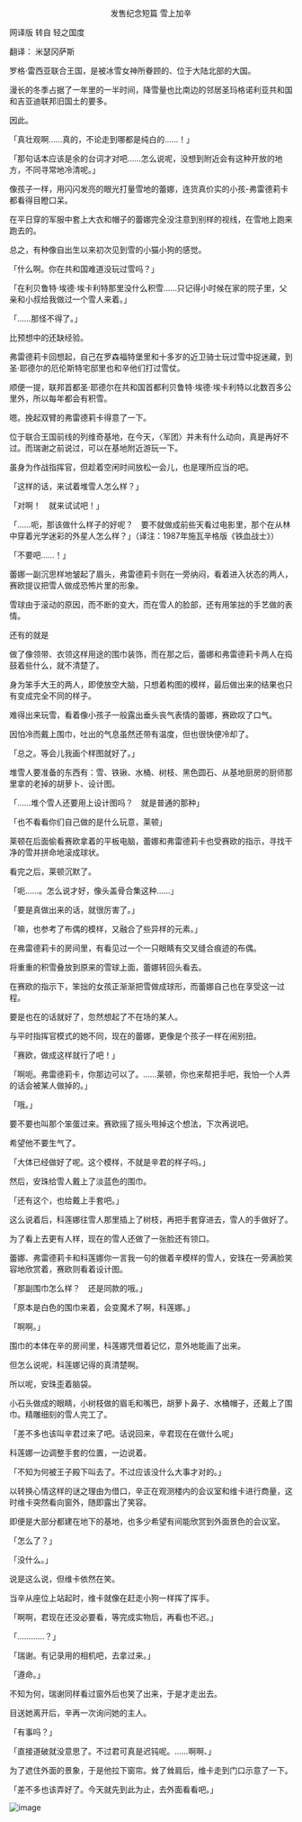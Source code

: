<p align="center">发售纪念短篇 雪上加辛</p>

网译版 转自 轻之国度

翻译： 米瑟冈萨斯

罗格·雷西亚联合王国，是被冰雪女神所眷顾的、位于大陆北部的大国。

漫长的冬季占据了一年里的一半时间，降雪量也比南边的邻居圣玛格诺利亚共和国和吉亚迪联邦旧国土的要多。

因此。

「真壮观啊……真的，不论走到哪都是纯白的……！」

「那句话本应该是余的台词才对吧……怎么说呢，没想到附近会有这种开放的地方，不同寻常地冷清呢。」

像孩子一样，用闪闪发亮的眼光打量雪地的蕾娜，连货真价实的小孩-弗雷德莉卡都看得目瞪口呆。

在平日穿的军服中套上大衣和帽子的蕾娜完全没注意到别样的视线，在雪地上跑来跑去的。

总之，有种像自出生以来初次见到雪的小猫小狗的感觉。

「什么啊。你在共和国难道没玩过雪吗？」

「在利贝鲁特·埃德·埃卡利特那里没什么积雪……只记得小时候在家的院子里，父亲和小叔给我做过一个雪人来着。」

「……那怪不得了。」

比预想中的还缺经验。

弗雷德莉卡回想起，自己在罗森福特堡里和十多岁的近卫骑士玩过雪中捉迷藏，到圣·耶德尔的厄伦斯特宅邸里也和辛他们打过雪仗。

顺便一提，联邦首都圣·耶德尔在共和国首都利贝鲁特·埃德·埃卡利特以北数百多公里外，所以每年都会有积雪。

嗯。挽起双臂的弗雷德莉卡得意了一下。

位于联合王国前线的列维奇基地，在今天，〈军团〉并未有什么动向，真是再好不过。而瑞谢之前说过，可以在基地附近游玩一下。

虽身为作战指挥官，但趁着空闲时间放松一会儿，也是理所应当的吧。

「这样的话，来试着堆雪人怎么样？」

「对啊！　就来试试吧！」

「……呃，那该做什么样子的好呢？　要不就做成前些天看过电影里，那个在从林中穿着光学迷彩的外星人怎么样？」（译注：1987年施瓦辛格版《铁血战士》）

「不要吧……！」

蕾娜一副沉思样地皱起了眉头，弗雷德莉卡则在一旁纳闷，看着进入状态的两人，赛欧提议把雪人做成恐怖片里的形象。

雪球由于滚动的原因，而不断的变大，而在雪人的脸部，还有用笨拙的手艺做的表情。

还有的就是

做了像领带、衣领这样用途的围巾装饰，而在那之后，蕾娜和弗雷德莉卡两人在捣鼓着些什么，就不清楚了。

身为笨手大王的两人，即使放空大脑，只想着构图的模样，最后做出来的结果也只有变成完全不同的样子。

难得出来玩雪，看着像小孩子一般露出垂头丧气表情的蕾娜，赛欧叹了口气。

因怕冷而戴上围巾，吐出的气息虽然还带有温度，但也很快便冷却了。

「总之。等会儿我画个样图就好了。」

堆雪人要准备的东西有：雪、铁锹、水桶、树枝、黑色圆石、从基地厨房的厨师那里拿的老掉的胡萝卜、设计图。

「……堆个雪人还要用上设计图吗？　就是普通的那种」

「也不看看你们自己做的是什么玩意，莱顿」

莱顿在后面偷看赛欧拿着的平板电脑，蕾娜和弗雷德莉卡也受赛欧的指示，寻找干净的雪并拼命地滚成球状。

看完之后，莱顿沉默了。

「呃……。怎么说才好，像头盖骨合集这种……」

「要是真做出来的话，就很厉害了。」

「嘛，也参考了布偶的模样，又融合了些异样的元素。」

在弗雷德莉卡的房间里，有看见过一个一只眼睛有交叉缝合痕迹的布偶。

将重重的积雪叠放到原来的雪球上面，蕾娜转回头看去。

在赛欧的指示下，笨拙的女孩正渐渐把雪做成球形，而蕾娜自己也在享受这一过程。

要是也在的话就好了，忽然想起了不在场的某人。

与平时指挥官模式的她不同，现在的蕾娜，更像是个孩子一样在闹别扭。

「赛欧，做成这样就行了吧！」

「啊呃。弗雷德莉卡，你那边可以了。……莱顿，你也来帮把手吧，我怕一个人弄的话会被某人做掉的。」

「哦。」

要不要也叫那个笨蛋过来。赛欧摇了摇头甩掉这个想法，下次再说吧。

希望他不要生气了。

「大体已经做好了呢。这个模样，不就是辛君的样子吗。」

然后，安珠给雪人戴上了淡蓝色的围巾。

「还有这个，也给戴上手套吧。」

这么说着后，科莲娜往雪人那里插上了树枝，再把手套穿进去，雪人的手做好了。

为了看上去更有人样，现在的雪人还做了一张脸还有领口。

蕾娜、弗雷德莉卡和科莲娜你一言我一句的做着辛模样的雪人，安珠在一旁满脸笑容地欣赏着，赛欧则看着设计图。

「那副围巾怎么样？　还是同款的哦。」

「原本是白色的围巾来着，会变魔术了啊，科莲娜。」

「啊啊。」

围巾的本体在辛的房间里，科莲娜凭借着记忆，意外地能画了出来。

但怎么说呢，科莲娜记得的真清楚啊。

所以呢，安珠歪着脑袋。

小石头做成的眼睛，小树枝做的眉毛和嘴巴，胡萝卜鼻子、水桶帽子，还戴上了围巾。精雕细刻的雪人完工了。

「差不多也该叫辛君过来了吧。话说回来，辛君现在在做什么呢」

科莲娜一边调整手套的位置，一边说着。

「不知为何被王子殿下叫去了。不过应该没什么大事才对的。」

以转换心情这样的谜之理由为借口，辛正在观测楼内的会议室和维卡进行商量，这时维卡突然看向窗外，随即露出了笑容。

即便是大部分都建在地下的基地，也多少希望有间能欣赏到外面景色的会议室。

「怎么了？」

「没什么。」

说是这么说，但维卡依然在笑。

当辛从座位上站起时，维卡就像在赶走小狗一样挥了挥手。

「啊啊，君现在还没必要看，等完成实物后，再看也不迟。」

「…………？」

「瑞谢。有记录用的相机吧，去拿过来。」

「遵命。」

不知为何，瑞谢同样看过窗外后也笑了出来，于是才走出去。

目送她离开后，辛再一次询问她的主人。

「有事吗？」

「直接道破就没意思了。不过君可真是迟钝呢。……啊啊、」

为了遮住外面的景象，于是他拉下窗帘。耸了耸肩后，维卡走到门口示意了一下。

「差不多也该弄好了。今天就先到此为止，去外面看看吧。」

![image](http://pic.wenku8.com/pictures/2/2231/99725/118452.jpg)

